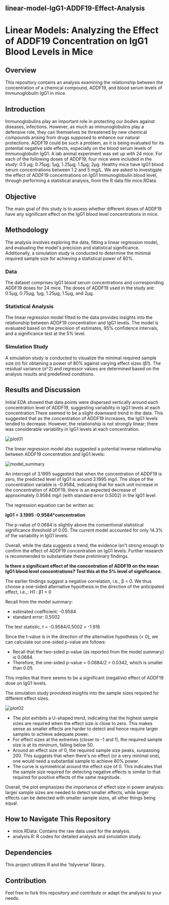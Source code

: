 ## linear-model-IgG1-ADDF19-Effect-Analysis
# **Linear Models: Analyzing the Effect of ADDF19 Concentration on IgG1 Blood Levels in Mice**

## Overview

This repository contains an analysis examining the relationship between the concentration of a chemical compound, ADDF19, and blood serum levels of Immunoglobulin IgG1 in mice. 

## Introduction

Immunoglobulins play an important role in protecting our bodies against diseases, infections. However, as much as immunoglobulins play a defensive role, they can themselves be threatened by new chemical compounds arising from drugs supposed to enhance our natural protections. ADDF19 could be such a problem, as it is being evaluated for its potential negative side effects, especially on the blood serum levels of Immunoglobulin IgG1. A lab animal experiment was set up with 24 mice. For each of the following doses of ADDF19, four mice were included in the study: 0.5 μg; 0.75μg; 1μg; 1.25μg; 1.5μg; 2μg. Healthy mice have IgG1 blood serum concentrations between 1.2 and 5 mg/L. We are asked to investigate the effect of ADDF19 concentrations on IgG1 Immunoglobulin blood level, through performing a statistical analysis, from the R data file mice.RData.


## Objective

The main goal of this study is to assess whether different doses of ADDF19 have any significant effect on the IgG1 blood level concentrations in mice.


## Methodology

The analysis involves exploring the data, fitting a linear regression model, and evaluating the model's precision and statistical significance. Additionally, a simulation study is conducted to determine the minimal required sample size for achieving a statistical power of 80%.


### Data

The dataset comprises IgG1 blood serum concentrations and corresponding ADDF19 doses for 24 mice. The doses of ADDF19 used in the study are: 0.5µg, 0.75µg, 1µg, 1.25µg, 1.5µg, and 2µg.


### Statistical Analysis

The linear regression model fitted to the data provides insights into the relationship between ADDF19 concentration and IgG1 levels. The model is evaluated based on the precision of estimates, 95% confidence intervals, and a significance test at the 5% level.


### Simulation Study

A simulation study is conducted to visualize the minimal required sample size (n) for obtaining a power of 80% against varying effect sizes (β1). The residual variance (σ^2) and regressor values are determined based on the analysis results and predefined conditions.


## Results and Discussion

Initial EDA showed that data points were dispersed vertically around each concentration level of ADDF19, suggesting variability in IgG1 levels at each concentration.There seemed to be a slight downward trend in the data. This suggested that as the concentration of ADDF19 increases, the IgG1 levels tended to decrease. However, the relationship is not strongly linear; there was considerable variability in IgG1 levels at each concentration.

![plot01](https://github.com/paoyingheng/linear-model-IgG1-ADDF19-Effect-Analysis/assets/44899774/c7ba62e7-d9e6-468d-b9bb-3c0b5652f089)

The linear regression model also suggested a potential inverse relationship between ADDF19 concentration and IgG1 levels: 

![model_summary](https://github.com/paoyingheng/linear-model-IgG1-ADDF19-Effect-Analysis/assets/44899774/a098a1b0-1500-4cd3-9a79-a2f29516300a)

An intercept of 3.1995 suggested that when the concentration of ADDF19 is zero, the predicted level of IgG1 is around 3.1995 mg/l. The slope of the concentration variable is -0.9584, indicating that for each unit increase in the concentration of ADDF19, there is an expected decrease of approximately 0.9584 mg/l (with standard error 0.5002) in the IgG1 level.  

The regression equation can be written as:

**IgG1 = 3.1995 -0.9584*concentration**

The p-value of 0.0684 is slightly above the conventional statistical significance threshold of 0.05. The current model accounted for only 14.3% of the variability in IgG1 levels. 

Overall, while the data suggests a trend, the evidence isn't strong enough to confirm the effect of ADDF19 concentration on IgG1 levels. Further research is recommended to substantiate these preliminary findings.

**Is there a significant effect of the concentration of ADDF19 on the mean IgG1 blood level concentrations? Test this at the 5% level of significance.**

The earlier findings suggest a negative correlation, i.e., β < 0. We thus choose a one-sided alternative hypothesis in the direction of the anticipated effect, i.e.,:
H1 : β1 < 0

Recall from the model summary:
- estimated coefficient: -0.9584
-  standard error: 0.5002

The test statistic, t = -0.9584/0.5002 = -1.916

Since the t-value is in the direction of the alternative hypothesis (< 0), we can calculate our one-sided p-value are follows:
- Recall that the two-sided p-value (as reported from the model summary) is 0.0684. 
- Therefore, the one-sided p-value = 0.0684/2 = 0.0342, which is smaller than 0.05.

This implies that there seems to be a significant (negative) effect of ADDF19 dose on IgG1 levels.

The simulation study provideed insights into the sample sizes required for different effect sizes.

![plot02](https://github.com/paoyingheng/linear-model-IgG1-ADDF19-Effect-Analysis/assets/44899774/5dc6c869-56a0-4ae4-ab07-b24e32f2b2f8)

- The plot exhibits a U-shaped trend, indicating that the highest sample sizes are required when the effect size is close to zero. This makes sense as smaller effects are harder to detect and hence require larger samples to achieve adequate power.
- For effect sizes at the extremes (closer to -1 and 1), the required sample size is at its minimum, falling below 50.
- Around an effect size of 0, the required sample size peaks, surpassing 200. This suggests that when there's no effect (or a very minimal one), one would need a substantial sample to achieve 80% power.
- The curve is symmetrical around the effect size of 0. This indicates that the sample size required for detecting negative effects is similar to that required for positive effects of the same magnitude.

Overall, the plot emphasizes the importance of effect size in power analysis: larger sample sizes are needed to detect smaller effects, while larger effects can be detected with smaller sample sizes, all other things being equal.


## How to Navigate This Repository
- mice.RData: Contains the raw data used for the analysis.
- analysis.R: R codes for detailed analysis and simulation study.


## Dependencies

This project utilizes R and the 'tidyverse' library.
  
## Contribution
Feel free to fork this repository and contribute or adapt the analysis to your needs.
